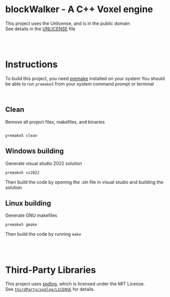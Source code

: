 # blockWalker - A C++ Voxel engine

This project uses the Unlicense, and is in the public domain
<br/>
See details in the [UNLICENSE](https://github.com/hydroko13/blockWalker/blob/main/UNLICENSE) file

<br/>
<br/>

# Instructions

To build this project, you need [premake](https://premake.github.io/) installed on your system
You should be able to run `premake5` from your system command prompt or terminal


<br/>

## Clean
Remove all project files, makefiles, and binaries
```

premake5 clean

```

## Windows building

Generate visual studio 2022 solution
```
premake5 vs2022
```

Then build the code by opening the .sln file in visual studio and building the solution

## Linux building


Generate GNU makefiles
```
premake5 gmake
```

Then build the code by running ```make```


<br/>
<br/>


# Third-Party Libraries

This project uses [spdlog](https://github.com/gabime/spdlog), which is licensed under the MIT License.  
See [`thirdParty/spdlog/LICENSE`](https://github.com/hydroko13/blockWalker/blob/main/thirdParty/spdlog/LICENSE) for details.